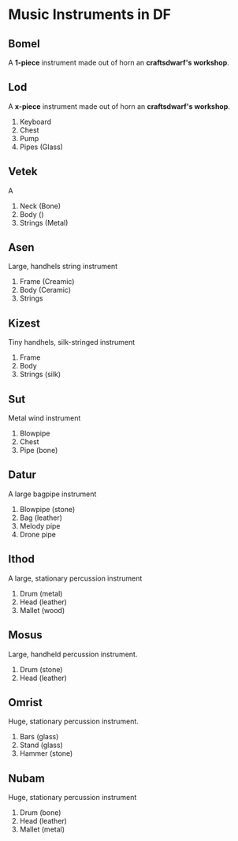 # Music Instruments in DF

## Bomel
A **1-piece** instrument made out of horn an __craftsdwarf's workshop__.

## Lod
A **x-piece** instrument made out of horn an __craftsdwarf's workshop__.

1. Keyboard
2. Chest
3. Pump
4. Pipes (Glass)

## Vetek
A 

1. Neck (Bone)
2. Body ()
3. Strings (Metal)

## Asen
Large, handhels string instrument

1. Frame (Creamic)
2. Body (Ceramic)
3. Strings

## Kizest
Tiny handhels, silk-stringed instrument

1. Frame
2. Body
3. Strings (silk)

## Sut
Metal wind instrument

1. Blowpipe
2. Chest
3. Pipe (bone)

## Datur
A large bagpipe instrument

1. Blowpipe (stone)
2. Bag (leather)
3. Melody pipe
4. Drone pipe

## Ithod
A large, stationary percussion instrument

1. Drum (metal)
2. Head (leather)
3. Mallet (wood)

## Mosus
Large, handheld percussion instrument.

1. Drum (stone)
2. Head (leather)

## Omrist
Huge, stationary percussion instrument.

1. Bars (glass)
2. Stand (glass)
3. Hammer (stone)

## Nubam
Huge, stationary percussion instrument

1. Drum (bone)
2. Head (leather)
3. Mallet (metal)
